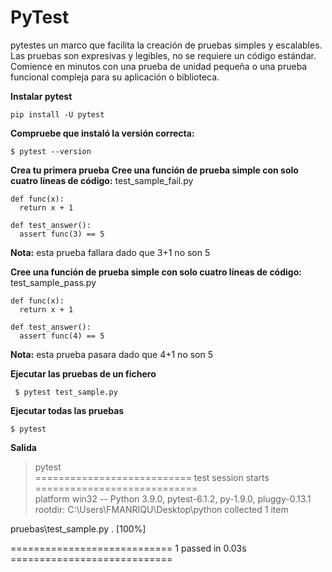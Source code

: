 # PyTest
pytestes un marco que facilita la creación de pruebas simples y escalables. Las pruebas son expresivas y legibles, no se requiere un código estándar. Comience en minutos con una prueba de unidad pequeña o una prueba funcional compleja para su aplicación o biblioteca.

**Instalar pytest**
  
    pip install -U pytest

**Compruebe que instaló la versión correcta:**

    $ pytest --version

**Crea tu primera prueba**
**Cree una función de prueba simple con solo cuatro líneas de código:**
test_sample_fail.py
  
    def func(x):
      return x + 1
      
    def test_answer():
      assert func(3) == 5
      
**Nota:** esta prueba fallara dado que 3+1 no son 5

**Cree una función de prueba simple con solo cuatro líneas de código:**
test_sample_pass.py
  
    def func(x):
      return x + 1
      
    def test_answer():
      assert func(4) == 5
  
**Nota:** esta prueba pasara dado que 4+1 no son 5

**Ejecutar las pruebas de un fichero**
    
     $ pytest test_sample.py
     
**Ejecutar todas las pruebas**

    $ pytest

**Salida**

>pytest <br/>
=========================== test session starts ============================<br/>
platform win32 -- Python 3.9.0, pytest-6.1.2, py-1.9.0, pluggy-0.13.1
rootdir: C:\Users\FMANRIQU\Desktop\python
collected 1 item                                                                                                                                                       

pruebas\test_sample.py .                                             [100%]<br/>

============================ 1 passed in 0.03s ============================<br/>

